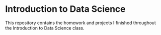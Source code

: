 # Introduction to Data Science
This repository contains the homework and projects I finished throughout the Introduction to Data Science class.
